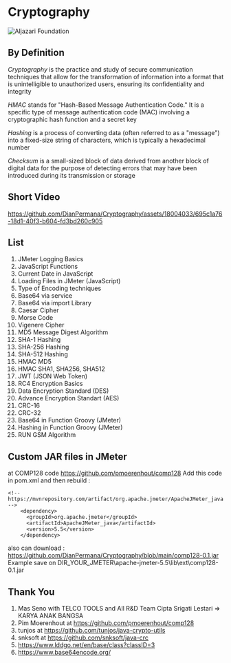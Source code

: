 # Cryptography

![Aljazari Foundation](https://github.com/user-attachments/assets/20fa6c37-bbc3-4a11-b881-f1724e452c04)

## By Definition

*Cryptography* is the practice and study of secure communication techniques that allow for the transformation of information into a format that is unintelligible to unauthorized users, ensuring its confidentiality and integrity

*HMAC* stands for "Hash-Based Message Authentication Code." It is a specific type of message authentication code (MAC) involving a cryptographic hash function and a secret key

*Hashing* is a process of converting data (often referred to as a "message") into a fixed-size string of characters, which is typically a hexadecimal number

*Checksum* is a small-sized block of data derived from another block of digital data for the purpose of detecting errors that may have been introduced during its transmission or storage

## Short Video

https://github.com/DianPermana/Cryptography/assets/18004033/695c1a76-18d1-40f3-b604-fd3bd260c905


## List
1. JMeter Logging Basics
2. JavaScript Functions
3. Current Date in JavaScript
4. Loading Files in JMeter (JavaScript)
5. Type of Encoding techniques
6. Base64 via service
7. Base64 via import Library
8. Caesar Cipher
9. Morse Code
10. Vigenere Cipher
11. MD5 Message Digest Algorithm
12. SHA-1 Hashing
13. SHA-256 Hashing
14. SHA-512 Hashing
15. HMAC MD5
16. HMAC SHA1, SHA256, SHA512
17. JWT (JSON Web Token)
18. RC4 Encryption Basics
19. Data Encryption Standard (DES)
20. Advance Encryption Standart (AES)
21. CRC-16
22. CRC-32
23. Base64 in Function Groovy (JMeter)
24. Hashing in Function Groovy (JMeter)
25. RUN GSM Algorithm

## Custom JAR files in JMeter
at COMP128 code https://github.com/pmoerenhout/comp128 Add this code in pom.xml and then rebuild :
```
<!-- https://mvnrepository.com/artifact/org.apache.jmeter/ApacheJMeter_java -->
    <dependency>
      <groupId>org.apache.jmeter</groupId>
      <artifactId>ApacheJMeter_java</artifactId>
      <version>5.5</version>
    </dependency>
```
also can download : https://github.com/DianPermana/Cryptography/blob/main/comp128-0.1.jar Example save on DIR_YOUR_JMETER\apache-jmeter-5.5\lib\ext\comp128-0.1.jar

## Thank You
1. Mas Seno with TELCO TOOLS and All R&D Team Cipta Srigati Lestari => KARYA ANAK BANGSA
2. Pim Moerenhout at https://github.com/pmoerenhout/comp128
3. tunjos at https://github.com/tunjos/java-crypto-utils
4. snksoft at https://github.com/snksoft/java-crc
5. https://www.lddgo.net/en/base/class?classID=3
6. https://www.base64encode.org/

